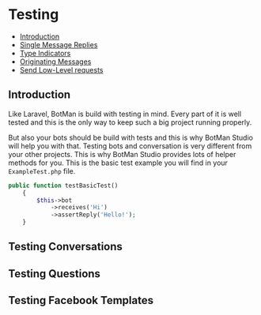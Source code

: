# Testing

- [Introduction](#introduction)
- [Single Message Replies](#single-message-replies)
- [Type Indicators](#type-indicators)
- [Originating Messages](#originating-messages)
- [Send Low-Level requests](#sending-low-level-requests)

## Introduction

Like Laravel, BotMan is build with testing in mind. Every part of it is well tested and this is the only way to keep such a big project running properly.

But also your bots should be build with tests and this is why BotMan Studio will help you with that. Testing bots and conversation is very different from your other projects. This is why BotMan Studio provides lots of helper methods for you. This is the basic test example you will find in your `ExampleTest.php` file.

```php
public function testBasicTest()
    {
        $this->bot
            ->receives('Hi')
            ->assertReply('Hello!');
    }
```

## Testing Conversations

## Testing Questions

## Testing Facebook Templates
